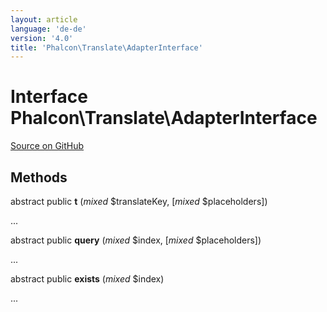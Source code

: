 ```yaml
---
layout: article
language: 'de-de'
version: '4.0'
title: 'Phalcon\Translate\AdapterInterface'
---
```


# Interface **Phalcon\Translate\AdapterInterface**

<a href="https://github.com/phalcon/cphalcon/tree/v4.0.0/phalcon/translate/adapterinterface.zep" class="btn btn-default btn-sm">Source on GitHub</a>

## Methods

abstract public **t** (*mixed* $translateKey, [*mixed* $placeholders])

...

abstract public **query** (*mixed* $index, [*mixed* $placeholders])

...

abstract public **exists** (*mixed* $index)

...